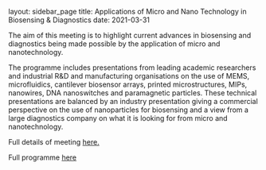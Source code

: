 layout: sidebar_page
title: Applications of Micro and Nano Technology in Biosensing & Diagnostics
date: 2021-03-31

The aim of this meeting is to highlight current advances in biosensing and diagnostics being made possible by the application of micro and nanotechnology.
<!--break-->
The programme includes presentations from leading academic researchers and industrial R&D and manufacturing organisations on the use of MEMS, microfluidics, cantilever biosensor arrays, printed microstructures, MIPs, nanowires, DNA nanoswitches and paramagnetic particles. These technical presentations are balanced by an industry presentation giving a commercial perspective on the use of nanoparticles for biosensing and a view from a large diagnostics company on what it is looking for from micro and nanotechnology.

Full details of meeting [here.](http://newsweaver.co.uk/mntnetwork/e_article001510238.cfm?x=bfSwVqr,b58dPr8C)  

Full programme [here](http://sensors.globalwatchonline.com/epicentric_portal/site/sensors/menuitem.a260092e9f205ade68ec96300680e1a0/?mode=0)